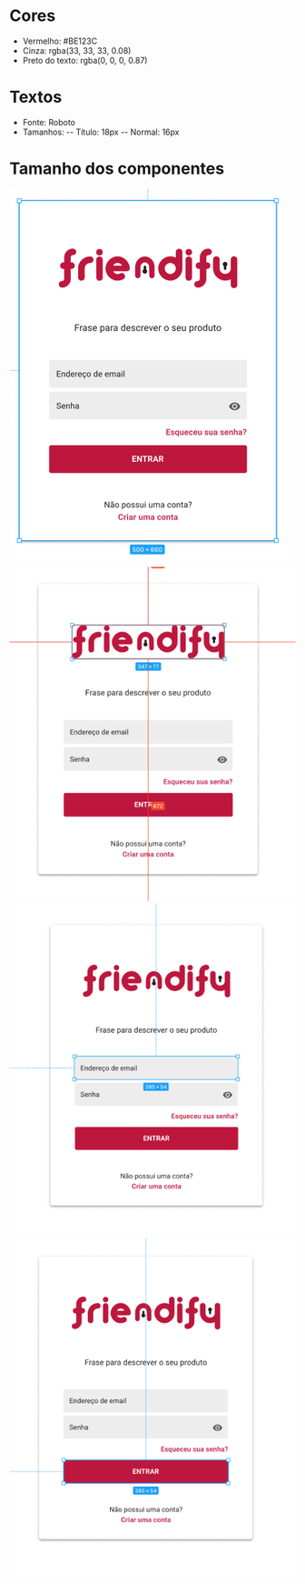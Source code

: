 # Cores
- Vermelho: #BE123C
- Cinza: rgba(33, 33, 33, 0.08)
- Preto do texto: rgba(0, 0, 0, 0.87)

# Textos
- Fonte: Roboto
- Tamanhos:
-- Título: 18px
-- Normal: 16px

# Tamanho dos componentes

![alt Tamanho 1](https://github.com/rudolfoborges/estudo-amandakaren/blob/main/tela-login/doc/image1.png)
![alt Tamanho 2](https://github.com/rudolfoborges/estudo-amandakaren/blob/main/tela-login/doc/image2.png)
![alt Tamanho 3](https://github.com/rudolfoborges/estudo-amandakaren/blob/main/tela-login/doc/image3.png)
![alt Tamanho 4](https://github.com/rudolfoborges/estudo-amandakaren/blob/main/tela-login/doc/image4.png)

